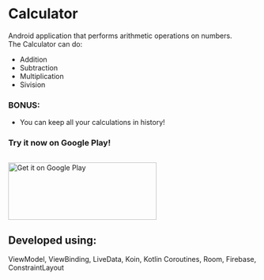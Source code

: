 # Calculator
Android application that performs arithmetic operations on numbers.  
The Calculator can do:
  - Addition
  - Subtraction
  - Multiplication
  - Sivision
  ### BONUS: 
  - You can keep all your calculations in history!

### Try it now on Google Play!
##
<a href='https://play.google.com/store/apps/details?id=com.eddysproject.calculator&pcampaignid=pcampaignidMKT-Other-global-all-co-prtnr-py-PartBadge-Mar2515-1'><img alt='Get it on Google Play' src='https://play.google.com/intl/en_us/badges/static/images/badges/en_badge_web_generic.png' width="300" height="116"/></a>

## Developed using:
ViewModel, ViewBinding, LiveData, Koin, Kotlin Coroutines, Room, Firebase, ConstraintLayout

